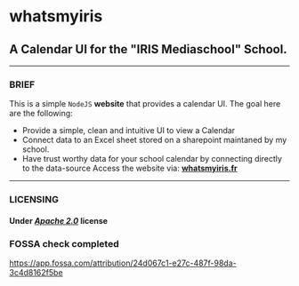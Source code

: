 # whatsmyiris
## A Calendar UI for the "IRIS Mediaschool" School.

---

###   BRIEF

This is a simple ```NodeJS``` **website** that provides a calendar UI.
The goal here are the following:
  * Provide a simple, clean and intuitive UI to view a Calendar
  * Connect data to an Excel sheet stored on a sharepoint maintaned by my school.
  * Have trust worthy data for your school calendar by connecting directly to the data-source
Access the website via: **[whatsmyiris.fr](whatsmyiris.fr)**
  
 ---
 
###   LICENSING
#### **Under *[Apache 2.0](http://www.apache.org/licenses/LICENSE-2.0)* license**

### FOSSA check completed
https://app.fossa.com/attribution/24d067c1-e27c-487f-98da-3c4d8162f5be

